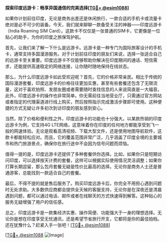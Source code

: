 **探索印度远游卡：畅享异国通信的完美选择[[TG💪+ @esim1088](https://t.me/s/esim1088)]**

如果你计划前往印度，无论是商务出差还是休闲旅行，一款合适的手机卡或流量卡绝对是必不可少的装备。今天，我们就来聊聊一款备受关注的神器——印度远游卡（India Roaming SIM Card）。这款卡不仅仅是一张普通的SIM卡，它更像是一位贴心的助手，为你的印度之旅保驾护航。

首先，让我们来了解一下什么是远游卡。远游卡是一种专门为国际旅客设计的手机卡，通常支持多国漫游服务。对于计划前往印度的朋友们来说，选择一张适合自己的远游卡至关重要。印度远游卡不仅能够帮助你解决在印度期间的通话、短信需求，还能提供高速稳定的网络连接，让你随时随地保持在线状态。

那么，为什么印度远游卡如此受欢迎呢？首先，它的价格非常亲民。相比于传统的国际漫游套餐，印度远游卡的价格往往更加实惠，甚至有些套餐还包含了无限流量，这对于喜欢拍照、发朋友圈或者需要随时查找信息的人来说简直是一大福音。此外，印度远游卡的操作也非常简单。你无需前往当地营业厅，只需通过官方网站或者指定的代理渠道进行线上购买，然后按照指示完成激活步骤即可使用。这种便捷的方式无疑让许多初次到访印度的朋友感到安心。

当然，除了价格和便利性之外，印度远游卡的功能也十分强大。以某款热销的印度远游卡为例，它支持4G LTE网络，这意味着你在印度的任何地方都能享受到飞一般的网速体验。无论是观看高清视频、下载大型文件，还是使用地图导航软件，这款卡都能轻松应对。而且，它的覆盖范围非常广泛，几乎涵盖了印度全境的主要城市和热门旅游景点，确保你在旅行途中不会因为信号问题而烦恼。

值得一提的是，印度远游卡还提供了多种套餐供你选择。比如，如果你只是短期访问印度，可以选择按天计费的套餐，这样可以根据实际使用情况灵活调整；如果你打算长期逗留，那么包月套餐无疑是性价比最高的选择。无论你是商务人士还是普通游客，总能找到一款适合自己的套餐。

最后，不得不提的就是售后服务了。购买印度远游卡后，你完全不用担心遇到问题时无处求助。大多数供应商都会提供全天候的客服支持，无论你是在深夜还是清晨遇到问题，都可以通过电话、邮件或者在线聊天的方式快速得到解答。这种贴心的服务无疑增强了用户的信任感。

总之，印度远游卡是一款集经济实惠、操作简便、功能强大于一身的理想选择。无论你是想在印度享受无忧通讯，还是希望节省旅行开支，它都将是你的最佳拍档。还在犹豫什么？赶紧入手一张吧！[[TG💪+ @esim1088](https://t.me/s/esim1088)]

[[TG💪+ @esim1088](https://t.me/s/esim1088) ![Image](https://i.postimg.cc/4NQfJmqS/Snipaste-2025-05-13-00-14-12.png)]
